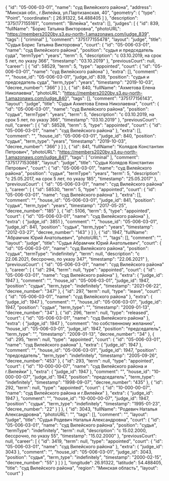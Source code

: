{
    "id": "05-006-03-01",
    "name": "суд Вилейского района",
    "address": "Минская обл., г.Вилейка, ул.Партизанская, 40",
    "geometry": {
        "type": "Point",
        "coordinates": [
            26.91322,
            54.488405
        ]
    },
    "description": "375(177155161",
    "comment": "Вілейка",
    "extra": [],
    "judges": [
        {
            "id": 839,
            "fullName": "Борис Татьяна Викторовна",
            "photoURL": "https://members2020by.s3.eu-north-1.amazonaws.com/judge_839",
            "tags": [
                "criminal"
            ],
            "comment": "375177155478",
            "layout": "judge",
            "title": "Судья Борис Татьяна Викторовна",
            "court": {
                "id": "05-006-03-01",
                "name": "суд Вилейского района",
                "position": "судья и председатель суда",
                "termType": "years",
                "term": 5,
                "description": "c 03.10.2019, на срок 5 лет, по указу 366",
                "timestamp": "03.10.2019"
            },
            "previousCourt": null,
            "career": [
                {
                    "id": 58529,
                    "term": 5,
                    "type": "appointed",
                    "court": {
                        "id": "05-006-03-01",
                        "name": "суд Вилейского района"
                    },
                    "extra": [],
                    "comment": "",
                    "house_id": "05-006-03-01",
                    "judge_id": 839,
                    "position": "судья и председатель суда",
                    "term_type": "years",
                    "timestamp": "2019-10-03",
                    "decree_number": "366"
                }
            ]
        },
        {
            "id": 840,
            "fullName": "Ахметова Елена Николаевна",
            "photoURL": "https://members2020by.s3.eu-north-1.amazonaws.com/judge_840",
            "tags": [],
            "comment": "375177156143",
            "layout": "judge",
            "title": "Судья Ахметова Елена Николаевна",
            "court": {
                "id": "05-006-03-01",
                "name": "суд Вилейского района",
                "position": "судья",
                "termType": "years",
                "term": 5,
                "description": "c 03.10.2019, на срок 5 лет, по указу 366",
                "timestamp": "03.10.2019"
            },
            "previousCourt": null,
            "career": [
                {
                    "id": 58528,
                    "term": 5,
                    "type": "appointed",
                    "court": {
                        "id": "05-006-03-01",
                        "name": "суд Вилейского района"
                    },
                    "extra": [],
                    "comment": "",
                    "house_id": "05-006-03-01",
                    "judge_id": 840,
                    "position": "судья",
                    "term_type": "years",
                    "timestamp": "2019-10-03",
                    "decree_number": "366"
                }
            ]
        },
        {
            "id": 841,
            "fullName": "Колядов Константин Петрович",
            "photoURL": "https://members2020by.s3.eu-north-1.amazonaws.com/judge_841",
            "tags": [
                "criminal"
            ],
            "comment": "375177153088",
            "layout": "judge",
            "title": "Судья Колядов Константин Петрович",
            "court": {
                "id": "05-006-03-01",
                "name": "суд Вилейского района",
                "position": "судья",
                "termType": "years",
                "term": 5,
                "description": "c 25.05.2017, на срок 5 лет, по указу 185",
                "timestamp": "25.05.2017"
            },
            "previousCourt": {
                "id": "05-006-03-01",
                "name": "суд Вилейского района"
            },
            "career": [
                {
                    "id": 58530,
                    "term": 5,
                    "type": "appointed",
                    "court": {
                        "id": "05-006-03-01",
                        "name": "суд Вилейского района"
                    },
                    "extra": [],
                    "comment": "",
                    "house_id": "05-006-03-01",
                    "judge_id": 841,
                    "position": "судья",
                    "term_type": "years",
                    "timestamp": "2017-05-25",
                    "decree_number": "185"
                },
                {
                    "id": 5106,
                    "term": 5,
                    "type": "appointed",
                    "court": {
                        "id": "05-006-03-01",
                        "name": "суд Вилейского района"
                    },
                    "extra": {
                        "judge_id": 3851
                    },
                    "comment": "",
                    "house_id": "05-006-03-01",
                    "judge_id": 841,
                    "position": "судья",
                    "term_type": "years",
                    "timestamp": "2012-03-27",
                    "decree_number": "143"
                }
            ]
        },
        {
            "id": 1947,
            "fullName": "Абрамчик Юрий Анатольевич",
            "photoURL": "",
            "tags": [],
            "comment": "",
            "layout": "judge",
            "title": "Судья Абрамчик Юрий Анатольевич",
            "court": {
                "id": "05-006-03-01",
                "name": "суд Вилейского района",
                "position": "судья",
                "termType": "indefinitely",
                "term": null,
                "description": "c 22.06.2021, бессрочно, по указу 347",
                "timestamp": "22.06.2021"
            },
            "previousCourt": {
                "id": "05-006-03-01",
                "name": "суд Вилейского района"
            },
            "career": [
                {
                    "id": 294,
                    "term": null,
                    "type": "appointed",
                    "court": {
                        "id": "05-006-03-01",
                        "name": "суд Вилейского района"
                    },
                    "extra": {
                        "judge_id": 1947
                    },
                    "comment": "",
                    "house_id": "05-006-03-01",
                    "judge_id": 1947,
                    "position": "судья",
                    "term_type": "indefinitely",
                    "timestamp": "2021-06-22",
                    "decree_number": "347"
                },
                {
                    "id": 297,
                    "term": null,
                    "type": "leave",
                    "court": {
                        "id": "05-006-03-01",
                        "name": "суд Вилейского района"
                    },
                    "extra": {
                        "judge_id": 1947
                    },
                    "comment": "",
                    "house_id": "05-006-03-01",
                    "judge_id": 1947,
                    "position": "судья",
                    "term_type": "",
                    "timestamp": "2009-01-13",
                    "decree_number": "34"
                },
                {
                    "id": 296,
                    "term": null,
                    "type": "released",
                    "court": {
                        "id": "05-006-03-01",
                        "name": "суд Вилейского района"
                    },
                    "extra": {
                        "judge_id": 1947
                    },
                    "comment": "по собственному желанию",
                    "house_id": "05-006-03-01",
                    "judge_id": 1947,
                    "position": "председатель",
                    "term_type": "",
                    "timestamp": "2009-01-13",
                    "decree_number": "34"
                },
                {
                    "id": 295,
                    "term": null,
                    "type": "appointed",
                    "court": {
                        "id": "05-006-03-01",
                        "name": "суд Вилейского района"
                    },
                    "extra": {
                        "judge_id": 1947
                    },
                    "comment": "",
                    "house_id": "05-006-03-01",
                    "judge_id": 1947,
                    "position": "председатель",
                    "term_type": "indefinitely",
                    "timestamp": "2005-09-26",
                    "decree_number": "453"
                },
                {
                    "id": 293,
                    "term": null,
                    "type": "appointed",
                    "court": {
                        "id": "10-000-00-07",
                        "name": "суд Вилейского района и г.Вилейки"
                    },
                    "extra": {
                        "judge_id": 1947
                    },
                    "comment": "",
                    "house_id": "10-000-00-07",
                    "judge_id": 1947,
                    "position": "председатель",
                    "term_type": "indefinitely",
                    "timestamp": "1998-09-07",
                    "decree_number": "435"
                },
                {
                    "id": 292,
                    "term": null,
                    "type": "appointed",
                    "court": {
                        "id": "10-000-00-07",
                        "name": "суд Вилейского района и г.Вилейки"
                    },
                    "extra": {
                        "judge_id": 1947
                    },
                    "comment": "",
                    "house_id": "10-000-00-07",
                    "judge_id": 1947,
                    "position": "судья",
                    "term_type": "indefinitely",
                    "timestamp": "1995-01-23",
                    "decree_number": "22"
                }
            ]
        },
        {
            "id": 3043,
            "fullName": "Родевич Наталья Александровна",
            "photoURL": "",
            "tags": [],
            "comment": "",
            "layout": "judge",
            "title": "Судья Родевич Наталья Александровна",
            "court": {
                "id": "05-006-03-01",
                "name": "суд Вилейского района",
                "position": "судья",
                "termType": "indefinitely",
                "term": null,
                "description": "c 15.02.2000, бессрочно, по указу 55",
                "timestamp": "15.02.2000"
            },
            "previousCourt": null,
            "career": [
                {
                    "id": 3419,
                    "term": null,
                    "type": "appointed",
                    "court": {
                        "id": "05-006-03-01",
                        "name": "суд Вилейского района"
                    },
                    "extra": {
                        "judge_id": 3043
                    },
                    "comment": "",
                    "house_id": "05-006-03-01",
                    "judge_id": 3043,
                    "position": "судья",
                    "term_type": "indefinitely",
                    "timestamp": "2000-02-15",
                    "decree_number": "55"
                }
            ]
        }
    ],
    "longitude": 26.91322,
    "latitude": 54.488405,
    "title": "суд Вилейского района",
    "region": "Минская область",
    "layout": "court"
}